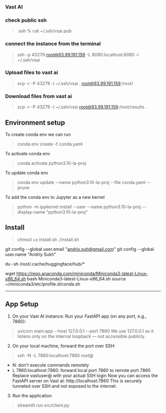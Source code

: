 ### Vast AI
### check public ssh
> .ssh % cat ~/.ssh/vsai.pub

### connect the instance from the terminal

> ssh -p 43279 root@93.99.191.159 -L 8080:localhost:8080 -i ~/.ssh/vsai

### Upload files to vast ai
> scp -r -P 43279 -i ~/.ssh/vsai . root@93.99.191.159:/root/

### Download files from vast ai
> scp -r -P 43279 -i ~/.ssh/vsai root@93.99.191.159:/root/results .


## Environment setup
To create conda env we can run
> conda env create -f conda.yaml

To activate conda env
> conda activate python3.10-la-proj

To update conda env
> conda env update --name python3.10-la-proj --file conda.yaml --prune

To add the conda env to Jupyter as a new kernel
> python -m ipykernel install --user --name python3.10-la-proj --display-name "python3.10-la-proj"

## Install
> chmod +x install.sh
> ./install.sh 

git config --global user.email "andriy.suh@gmail.com"
git config --global user.name "Andriy Sukh"

du -sh /root/.cache/huggingface/hub/*


wget https://repo.anaconda.com/miniconda/Miniconda3-latest-Linux-x86_64.sh
bash Miniconda3-latest-Linux-x86_64.sh
source ~/miniconda3/etc/profile.d/conda.sh

---------------------

## App Setup
1. On your Vast AI instance:
Run your FastAPI app (on any port, e.g., 7860):
> uvicorn main:app --host 127.0.0.1 --port 7860
We use 127.0.0.1 so it listens only on the internal loopback — not accessible publicly.
2. On your local machine, forward the port over SSH:
> ssh -N -L 7860:localhost:7860 root@<vast-instance-ip>
- N: don't execute commands remotely
- L 7860:localhost:7860: forward local port 7860 to remote port 7860
Replace vastuser@<vast-instance-ip> with your actual SSH login
Now you can access the FastAPI server on Vast at:
http://localhost:7860
This is securely tunneled over SSH and not exposed to the internet.
3. Run the application
> streamlit run src/client.py